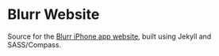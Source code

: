 # Blurr Website

Source for the [Blurr iPhone app website](http://blurrapp.com), built using Jekyll and SASS/Compass.